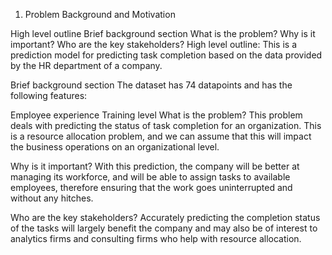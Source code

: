 1. Problem Background and Motivation


High level outline
Brief background section
What is the problem?
Why is it important?
Who are the key stakeholders?
High level outline: This is a prediction model for predicting task completion based on the data provided by the HR department of a company.

Brief background section The dataset has 74 datapoints and has the following features:

Employee experience
Training level
What is the problem?
This problem deals with predicting the status of task completion for an organization. This is a resource allocation problem, and we can assume that this will impact the business operations on an organizational level.

Why is it important?
With this prediction, the company will be better at managing its workforce, and will be able to assign tasks to available employees, therefore ensuring that the work goes uninterrupted and without any hitches.

Who are the key stakeholders?
Accurately predicting the completion status of the tasks will largely benefit the company and may also be of interest to analytics firms and consulting firms who help with resource allocation.
